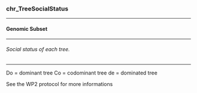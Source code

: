 ### chr_TreeSocialStatus



------
#### Genomic Subset



------
###### Social status of each tree.



------
Do = dominant tree
Co = codominant tree
de = dominated tree

See the WP2 protocol for more informations